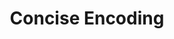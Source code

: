 ---
codehost: https://github.com/https://github.com/kstenerud/concise-encoding
logohandle: concise-encoding
sort: concise-encoding
title: Concise Encoding
website: https://concise-encoding.org/
---